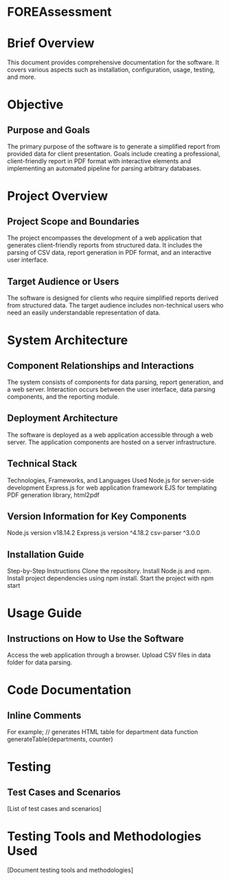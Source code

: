 # FOREAssessment

# Brief Overview

This document provides comprehensive documentation for the software. It covers various aspects such as installation, configuration, usage, testing, and more.

# Objective

## Purpose and Goals

The primary purpose of the software is to generate a simplified report from provided data for client presentation. Goals include creating a professional, client-friendly report in PDF format with interactive elements and implementing an automated pipeline for parsing arbitrary databases.

# Project Overview

## Project Scope and Boundaries

The project encompasses the development of a web application that generates client-friendly reports from structured data. It includes the parsing of CSV data, report generation in PDF format, and an interactive user interface.

## Target Audience or Users

The software is designed for clients who require simplified reports derived from structured data. The target audience includes non-technical users who need an easily understandable representation of data.

# System Architecture

## Component Relationships and Interactions

The system consists of components for data parsing, report generation, and a web server. Interaction occurs between the user interface, data parsing components, and the reporting module.

## Deployment Architecture

The software is deployed as a web application accessible through a web server. The application components are hosted on a server infrastructure.

## Technical Stack

Technologies, Frameworks, and Languages Used 
Node.js for server-side development
Express.js for web application framework
EJS for templating
PDF generation library, html2pdf

## Version Information for Key Components

Node.js version v18.14.2
Express.js version ^4.18.2
csv-parser ^3.0.0

## Installation Guide

Step-by-Step Instructions
Clone the repository.
Install Node.js and npm.
Install project dependencies using npm install.
Start the project with npm start

# Usage Guide

## Instructions on How to Use the Software

Access the web application through a browser.
Upload CSV files in data folder for data parsing.

# Code Documentation

## Inline Comments

For example;
// generates HTML table for department data
function generateTable(departments, counter)

# Testing

## Test Cases and Scenarios

[List of test cases and scenarios]

# Testing Tools and Methodologies Used

[Document testing tools and methodologies]
